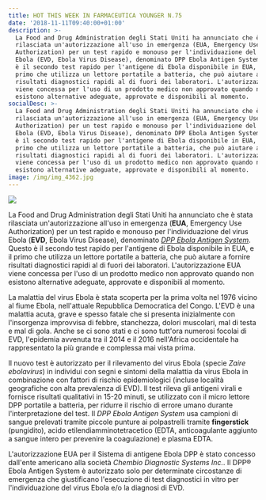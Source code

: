 ```yaml
---
title: HOT THIS WEEK IN FARMACEUTICA YOUNGER N.75
date: '2018-11-11T09:40:00+01:00'
description: >-
  La Food and Drug Administration degli Stati Uniti ha annunciato che è stata
  rilasciata un'autorizzazione all'uso in emergenza (EUA, Emergency Use
  Authorization) per un test rapido e monouso per l'individuazione del virus
  Ebola (EVD, Ebola Virus Disease), denominato DPP Ebola Antigen System. Questo
  è il secondo test rapido per l'antigene di Ebola disponibile in EUA, e il
  primo che utilizza un lettore portatile a batteria, che può aiutare a fornire
  risultati diagnostici rapidi al di fuori dei laboratori. L'autorizzazione EUA
  viene concessa per l'uso di un prodotto medico non approvato quando non
  esistono alternative adeguate, approvate e disponibili al momento.
socialDesc: >-
  La Food and Drug Administration degli Stati Uniti ha annunciato che è stata
  rilasciata un'autorizzazione all'uso in emergenza (EUA, Emergency Use
  Authorization) per un test rapido e monouso per l'individuazione del virus
  Ebola (EVD, Ebola Virus Disease), denominato DPP Ebola Antigen System. Questo
  è il secondo test rapido per l'antigene di Ebola disponibile in EUA, e il
  primo che utilizza un lettore portatile a batteria, che può aiutare a fornire
  risultati diagnostici rapidi al di fuori dei laboratori. L'autorizzazione EUA
  viene concessa per l'uso di un prodotto medico non approvato quando non
  esistono alternative adeguate, approvate e disponibili al momento.
image: /img/img_4362.jpg
---
```

![](/img/img_4362.jpg)

La Food and Drug Administration degli Stati Uniti ha annunciato che è stata rilasciata un'autorizzazione all'uso in emergenza (**EUA**, Emergency Use Authorization) per un test rapido e monouso per l'individuazione del virus Ebola (**EVD**, Ebola Virus Disease), denominato [_DPP Ebola Antigen System_](https://www.fda.gov/NewsEvents/Newsroom/PressAnnouncements/ucm625502.htm). Questo è il secondo test rapido per l'antigene di Ebola disponibile in EUA, e il primo che utilizza un lettore portatile a batteria, che può aiutare a fornire risultati diagnostici rapidi al di fuori dei laboratori. L'autorizzazione EUA viene concessa per l'uso di un prodotto medico non approvato quando non esistono alternative adeguate, approvate e disponibili al momento.

La malattia del virus Ebola è stata scoperta per la prima volta nel 1976 vicino al fiume Ebola, nell'attuale Repubblica Democratica del Congo. L'EVD è una malattia acuta, grave e spesso fatale che si presenta inizialmente con l'insorgenza improvvisa di febbre, stanchezza, dolori muscolari, mal di testa e mal di gola. Anche se ci sono stati e ci sono tutt'ora numerosi focolai di EVD, l'epidemia avvenuta tra il 2014 e il 2016 nell'Africa occidentale ha rappresentato la più grande e complessa mai vista prima. 

Il nuovo test è autorizzato per il rilevamento del virus Ebola (specie _Zaire ebolavirus_) in individui con segni e sintomi della malattia da virus Ebola in combinazione con fattori di rischio epidemiologici (incluse località geografiche con alta prevalenza di EVD).  Il test rileva gli antigeni virali e fornisce risultati qualitativi in ​​15-20 minuti, se utilizzato con il micro lettore DPP portatile a batteria, per ridurre il rischio di errore umano durante l'interpretazione del test. Il _DPP Ebola Antigen System_ usa campioni di sangue prelevati tramite piccole punture ai polpastrelli tramite **fingerstick** (pungidito), acido etilendiamminotetracetico (EDTA, anticoagulante aggiunto a sangue intero per prevenire la coagulazione) e plasma EDTA.

L'autorizzazione EUA per il Sistema di antigene Ebola DPP è stato concesso dall'ente americano alla società _Chembio Diagnostic Systems Inc._. Il DPP® Ebola Antigen System è autorizzato solo per determinate circostanze di emergenza che giustificano l'esecuzione di test diagnostici in vitro per l'individuazione del virus Ebola e/o la diagnosi di EVD.
